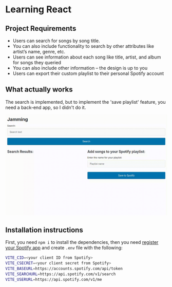# Learning React

## Project Requirements

- Users can search for songs by song title.
- You can also include functionality to search by other attributes like artist’s name, genre, etc.
- Users can see information about each song like title, artist, and album for songs they queried
- You can also include other information – the design is up to you
- Users can export their custom playlist to their personal Spotify account

## What actually works

The search is implemented, but to implement the 'save playlist' feature, you need a back-end app, so I didn't do it.

![Screencast for a Spotify app](./spotify.gif)

## Installation instructions

First, you need `npm i` to install the dependencies, then you need [register your Spotify app](https://developer.spotify.com/documentation/web-api/concepts/apps) and create `.env` file with the following:

```bash
VITE_CID=<your client ID from Spotify>
VITE_CSECRET=<your client secret from Spotify>
VITE_BASEURL=https://accounts.spotify.com/api/token
VITE_SEARCHURL=https://api.spotify.com/v1/search
VITE_USERURL=https://api.spotify.com/v1/me
```
